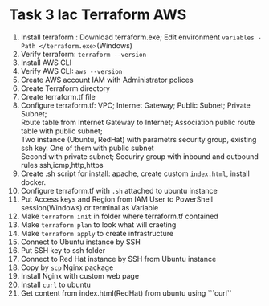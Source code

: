 # Task 3 Iac Terraform AWS
1. Install terraform : Download terraform.exe; Edit environment ```variables -Path </terraform.exe>```(Windows)
2. Verify terraform: ```terraform --version```
3. Install AWS CLI
4. Verify AWS CLI: ```aws --version```
5. Create AWS account IAM with Administrator polices
6. Create Terraform directory 
7. Create terraform.tf file
8. Configure terraform.tf: VPC; Internet Gateway; Public Subnet; Private Subnet; <br /> 
Route table from Internet Gateway to Internet; Association public route table with public subnet; <br /> 
Two instance (Ubuntu, RedHat) with parametrs security group, existing ssh key. One of them with public subnet  <br /> 
Second with private subnet; Securiry group with inbound and outbound rules ssh,icmp,http,https
9. Create .sh script for install: apache, create custom ```index.html```, install docker.
10. Configure terraform.tf with ```.sh``` attached to ubuntu instance
11. Put Access keys and Region from IAM User to PowerShell session(Windows) or terminal as Variable
12. Make ```terraform init``` in folder where terraform.tf contained
13. Make ```terraform plan``` to look what will craeting
14. Make ```terraform apply``` to create infrastructure
15. Connect to Ubuntu instance by SSH
16. Put SSH key to ssh folder
17. Connect to Red Hat instance by SSH from Ubuntu instance
18. Copy by ```scp``` Nginx package 
19. Install Nginx with custom web page
20. Install ``curl`` to ubuntu 
21. Get content from index.html(RedHat) from ubuntu using ```curl`` 